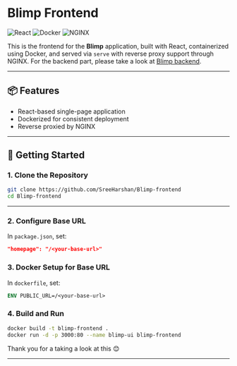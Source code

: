 # Blimp Frontend
![React](https://img.shields.io/badge/React-20232A?style=for-the-badge&logo=react&logoColor=61DAFB)
![Docker](https://img.shields.io/badge/Docker-2496ED?style=for-the-badge&logo=docker&logoColor=white)
![NGINX](https://img.shields.io/badge/Nginx-009639?style=for-the-badge&logo=nginx&logoColor=white)


This is the frontend for the **Blimp** application, built with React, containerized using Docker, and served via `serve` with reverse proxy support through NGINX. For the backend part, please take a look at [Blimp backend](https://github.com/SreeHarshan/Blimp-backend).

---

## 📦 Features

- React-based single-page application
- Dockerized for consistent deployment
- Reverse proxied by NGINX

---

## 🚀 Getting Started

### 1. Clone the Repository

```bash
git clone https://github.com/SreeHarshan/Blimp-frontend
cd Blimp-frontend
```

---

### 2. Configure Base URL

In `package.json`, set:

```json
"homepage": "/<your-base-url>"
```

### 3. Docker Setup for Base URL

In `dockerfile`, set:

```dockerfile
ENV PUBLIC_URL=/<your-base-url>
```

### 4. Build and Run

```bash
docker build -t blimp-frontend .
docker run -d -p 3000:80 --name blimp-ui blimp-frontend
```

Thank you for a taking a look at this 😊

---
